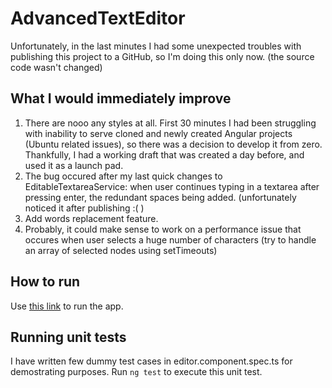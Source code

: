 # AdvancedTextEditor

Unfortunately, in the last minutes I had some unexpected troubles with publishing this project to a GitHub, so I'm doing this only now. (the source code wasn't changed)

## What I would immediately improve

1) There are nooo any styles at all. First 30 minutes I had been struggling with inability to serve cloned and newly created Angular projects (Ubuntu related issues), so there was a decision to develop it from zero. Thankfully, I had a working draft that was created a day before, and used it as a launch pad.
2) The bug occured after my last quick changes to EditableTextareaService: when user continues typing in a textarea after pressing enter, the redundant spaces being added. (unfortunately noticed it after publishing :( )
3) Add words replacement feature.
4) Probably, it could make sense to work on a performance issue that occures when user selects a huge number of characters (try to handle an array of selected nodes using setTimeouts)

## How to run

Use [this link](https://NRJman.github.io/advanced-text-editor) to run the app.

## Running unit tests

I have written few dummy test cases in editor.component.spec.ts for demostrating purposes. Run `ng test` to execute this unit test.
